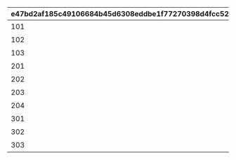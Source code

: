 |e47bd2af185c49106684b45d6308eddbe1f77270398d4fcc52674b4582324ce3|9b08f87c83f8a07739d0d9c1d4c448adb298aa4f7e4cd580a4c47de6d011faf2|25c2744d739418aa37b09c2287d970cef2bd19f1ec2e137b0674d13d978ae0c5|202181d7cc6a9fabbeba415b45de2194c262ff0b58fdc8c090d3d3eaeac4b605|61444ff5c288eb810cb00a871994a13259e8ba16dfed0648863acffc648d7ff7|80852ddb3b1f994828a3802a687a9ca328adcca1ae92b0e4a678a42311887605|
| --- | --- | --- | --- | --- | --- |
|101|1|特別講座プレゼンレポート|ちぇるるんインパクト|12|13|
|102|1|特別講座プレゼンレポート|クロエご明察|13|14|
|103|1|特別講座プレゼンレポート|吹き散らせ先輩風|14|22|
|201|2|メルクリウス財団活動日誌|アキノのリーダーシップ|22|23|
|202|2|メルクリウス財団活動日誌|燃えろたい焼き魂|23|24|
|203|2|メルクリウス財団活動日誌|麦しゅわに不可能なし|24|25|
|204|2|メルクリウス財団活動日誌|ミフユの説教１日コース|25|32|
|301|3|ユニのメモ帳|発泡と生菓子の哲学|32|33|
|302|3|ユニのメモ帳|虎穴に潜らずんば|33|34|
|303|3|ユニのメモ帳|動作試験と破滅の誘惑|34|0|